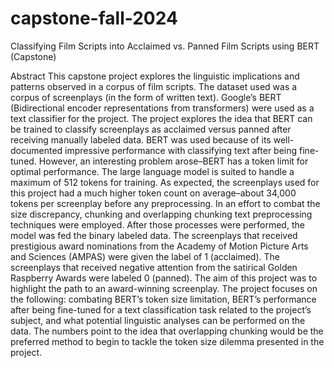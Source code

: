 # capstone-fall-2024
Classifying Film Scripts into Acclaimed vs. Panned Film Scripts using BERT (Capstone)


Abstract
This capstone project explores the linguistic implications and patterns observed in a corpus of film scripts.  The dataset used was a corpus of screenplays (in the form of written text). Google’s BERT (Bidirectional encoder representations from transformers) were used as a text classifier for the project.  The project explores the idea that BERT can be trained to classify screenplays as acclaimed versus panned after receiving manually labeled data.  BERT was used because of its well-documented impressive performance with classifying text after being fine-tuned.  However, an interesting problem arose–BERT has a token limit for optimal performance.  The large language model is suited to handle a maximum of 512 tokens for training.  As expected, the screenplays used for this project had a much higher token count on average–about 34,000 tokens per screenplay before any preprocessing.  In an effort to combat the size discrepancy, chunking and overlapping chunking text preprocessing techniques were employed.  After those processes were performed, the model was fed the binary labeled data.  The screenplays that received prestigious award nominations from the Academy of Motion Picture Arts and Sciences (AMPAS) were given the label of 1 (acclaimed).  The screenplays that received negative attention from the satirical Golden Raspberry Awards were labeled 0 (panned).  The aim of this project was to highlight the path to an award-winning screenplay.  The project focuses on the following: combating BERT’s token size limitation, BERT’s performance after being fine-tuned for a text classification task related to the project’s subject, and what potential linguistic analyses can be performed on the data.  The numbers point to the idea that overlapping chunking would be the preferred method to begin to tackle the token size dilemma presented in the project.
